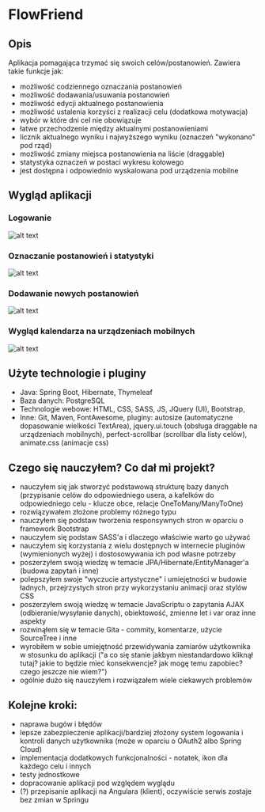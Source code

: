 # FlowFriend

## Opis
Aplikacja pomagająca trzymać się swoich celów/postanowień. Zawiera takie funkcje jak:
+ możliwość codziennego oznaczania postanowień
+ możliwość dodawania/usuwania postanowień
+ możliwość edycji aktualnego postanowienia
+ możliwość ustalenia korzyści z realizacji celu (dodatkowa motywacja)
+ wybór w które dni cel nie obowiązuje
+ łatwe przechodzenie między aktualnymi postanowieniami
+ licznik aktualnego wyniku i najwyższego wyniku (oznaczeń "wykonano" pod rząd)
+ możliwość zmiany miejsca postanowienia na liście (draggable)
+ statystyka oznaczeń w postaci wykresu kołowego
+ jest dostępna i odpowiednio wyskalowana pod urządzenia mobilne

## Wygląd aplikacji
### Logowanie
![alt text](https://zapodaj.net/images/1a7d613e5abba.png)

### Oznaczanie postanowień i statystyki
![alt text](https://zapodaj.net/images/e95d4b087abd0.png)

### Dodawanie nowych postanowień
![alt text](https://zapodaj.net/images/cde133289c862.png)

### Wygląd kalendarza na urządzeniach mobilnych
![alt text](https://zapodaj.net/images/892502740c27b.png)

## Użyte technologie i pluginy
+ Java: Spring Boot, Hibernate, Thymeleaf
+ Baza danych: PostgreSQL
+ Technologie webowe: HTML, CSS, SASS, JS, JQuery (UI), Bootstrap, 
+ Inne: Git, Maven, FontAwesome, pluginy: autosize (automatyczne dopasowanie wielkości TextArea), jquery.ui.touch (obsługa draggable na urządzeniach mobilnych), perfect-scrollbar (scrollbar dla listy celów), animate.css (animacje css)

## Czego się nauczyłem? Co dał mi projekt?
+ nauczyłem się jak stworzyć podstawową strukturę bazy danych (przypisanie celów do odpowiedniego usera, a kafelków do odpowiedniego celu - klucze obce, relacje OneToMany/ManyToOne)
+ rozwiązywałem złożone problemy różnego typu
+ nauczyłem się podstaw tworzenia responsywnych stron w oparciu o framework Bootstrap
+ nauczyłem się podstaw SASS'a i dlaczego właściwie warto go używać
+ nauczyłem się korzystania z wielu dostępnych w internecie pluginów (wymienionych wyżej) i dostosowywania ich pod własne potrzeby
+ poszerzyłem swoją wiedzę w temacie JPA/Hibernate/EntityManager'a (budowa zapytań i inne)
+ polepszyłem swoje "wyczucie artystyczne" i umiejętności w budowie ładnych, przejrzystych stron przy wykorzystaniu animacji oraz stylów CSS
+ poszerzyłem swoją wiedzę w temacie JavaScriptu o zapytania AJAX (odbieranie/wysyłanie danych), obiektowość, zmienne let i var oraz inne aspekty
+ rozwinąłem się w temacie Gita - commity, komentarze, użycie SourceTree i inne
+ wyrobiłem w sobie umiejętność przewidywania zamiarów użytkownika w stosunku do aplikacji ("a co się stanie jakbym niestandardowo kliknął tutaj? jakie to będzie mieć konsekwencje? jak mogę temu zapobiec? czego jeszcze nie wiem?")
+ ogólnie dużo się nauczyłem i rozwiązałem wiele ciekawych problemów

## Kolejne kroki:
+ naprawa bugów i błędów
+ lepsze zabezpieczenie aplikacji/bardziej złożony system logowania i kontroli danych użytkownika (może w oparciu o OAuth2 albo Spring Cloud)
+ implementacja dodatkowych funkcjonalności - notatek, ikon dla każdego celu i innych
+ testy jednostkowe
+ dopracowanie aplikacji pod względem wyglądu
+ (?) przepisanie aplikacji na Angulara (klient), oczywiście serwis zostaje bez zmian w Springu

